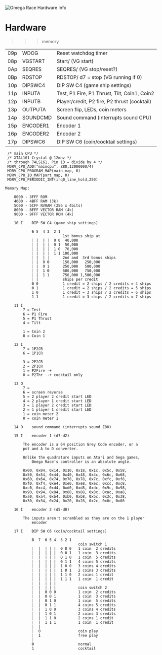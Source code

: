 ![Omega Race Hardware Info](ORace.jpg)

# Hardware

>>> memory

| | | |
| --- | --- | --- |
|  09p     | WDOG             | Reset watchdog timer |
|  08p     | VGSTART          | Start/ (VG start) |
|  0Ap     | SEQRES           | SEQRES/ (VG stop/reset?) |
|  0Bp     | RDSTOP           | RDSTOP/ d7 = stop (VG running if 0) |
|  10p     | DIPSWC4          | DIP SW C4 (game ship settings) |
|  11p     | INPUTA           | Test, P1 Fire, P1 Thrust, Tilt, Coin1, Coin2 |
|  12p     | INPUTB           | Player/credit, P2 fire, P2 thrust (cocktail) |
|  13p     | OUTPUTA          | Screen flip, LEDs, coin meters |
|  14p     | SOUNDCMD         | Sound command (interrupts sound CPU) |
|  15p     | ENCODER1         | Encoder 1 |
|  16p     | ENCODER2         | Encoder 2 |
|  17p     | DIPSWC6          | DIP SW C6 (coin/cocktail settings) |


```
 /* main CPU */
 /* XTAL101 Crystal @ 12mhz */
 /* through 74LS161, Pin 13 = divide by 4 */
 MDRV_CPU_ADD("maincpu", Z80,12000000/4)
 MDRV_CPU_PROGRAM_MAP(main_map, 0)
 MDRV_CPU_IO_MAP(port_map, 0)
 MDRV_CPU_PERIODIC_INT(irq0_line_hold,250)

Memory Map:

    0000 - 3FFF ROM
    4000 - 4BFF RAM (3k)
    5C00 - 5CFF NVRAM (256 x 4bits)
    8000 - 8FFF VECTOR RAM (4k)
    9000 - 9FFF VECTOR ROM (4k)

    10 I    DIP SW C4 (game ship settings)

            6 5  4 3  2 1
                          1st bonus ship at
            | |  | |  0 0  40,000
            | |  | |  0 1  50,000
            | |  | |  1 0  70,000
            | |  | |  1 1 100,000
            | |  | |      2nd and  3rd bonus ships
            | |  0 0      150,000   250,000
            | |  0 1      250,000   500,000
            | |  1 0      500,000   750,000
            | |  1 1      750,000 1,500,000
            | |           ships per credit
            0 0           1 credit = 2 ships / 2 credits = 4 ships
            0 1           1 credit = 2 ships / 2 credits = 5 ships
            1 0           1 credit = 3 ships / 2 credits = 6 ships
            1 1           1 credit = 3 ships / 2 credits = 7 ships

    11 I
        7 = Test
        6 = P1 Fire
        5 = P1 Thrust
        4 = Tilt

        1 = Coin 2
        0 = Coin 1

    12 I
        7 = 1P2CR
        6 = 1P1CR

        3 = 2P2CR
        2 = 2P1CR
        1 = P2Fire -+
        0 = P2Thr  -+ cocktail only

    13 O
        7 =
        6 = screen reverse
        5 = 2 player 2 credit start LED
        4 = 2 player 1 credit start LED
        3 = 1 player 2 credit start LED
        2 = 1 player 1 credit start LED
        1 = coin meter 2
        0 = coin meter 1

    14 O    sound command (interrupts sound Z80)

    15 I    encoder 1 (d7-d2)

        The encoder is a 64 position Grey Code encoder, or a
        pot and A to D converter.

        Unlike the quadrature inputs on Atari and Sega games,
            Omega Race's controller is an absolute angle.

        0x00, 0x04, 0x14, 0x10, 0x18, 0x1c, 0x5c, 0x58,
        0x50, 0x54, 0x44, 0x40, 0x48, 0x4c, 0x6c, 0x68,
        0x60, 0x64, 0x74, 0x70, 0x78, 0x7c, 0xfc, 0xf8,
        0xf0, 0xf4, 0xe4, 0xe0, 0xe8, 0xec, 0xcc, 0xc8,
        0xc0, 0xc4, 0xd4, 0xd0, 0xd8, 0xdc, 0x9c, 0x98,
        0x90, 0x94, 0x84, 0x80, 0x88, 0x8c, 0xac, 0xa8,
        0xa0, 0xa4, 0xb4, 0xb0, 0xb8, 0xbc, 0x3c, 0x38,
        0x30, 0x34, 0x24, 0x20, 0x28, 0x2c, 0x0c, 0x08

    16 I    encoder 2 (d5-d0)

        The inputs aren't scrambled as they are on the 1 player
            encoder

    17 I    DIP SW C6 (coin/cocktail settings)

            8  7  6 5 4  3 2 1
                                 coin switch 1
            |  |  | | |  0 0 0   1 coin  2 credits
            |  |  | | |  0 0 1   1 coin  3 credits
            |  |  | | |  0 1 0   1 coin  5 credits
            |  |  | | |  0 1 1   4 coins 5 credits
            |  |  | | |  1 0 0   3 coins 4 credits
            |  |  | | |  1 0 1   2 coins 3 credits
            |  |  | | |  1 1 0   2 coins 1 credit
            |  |  | | |  1 1 1   1 coin  1 credit
            |  |  | | |
            |  |  | | |          coin switch 2
            |  |  0 0 0          1 coin  2 credits
            |  |  0 0 1          1 coin  3 credits
            |  |  0 1 0          1 coin  5 credits
            |  |  0 1 1          4 coins 5 credits
            |  |  1 0 0          3 coins 4 credits
            |  |  1 0 1          2 coins 3 credits
            |  |  1 1 0          2 coins 1 credit
            |  |  1 1 1          1 coin  1 credit
            |  |
            |  0                 coin play
            |  1                 free play
            |
            0                    normal
            1                    cocktail

```
